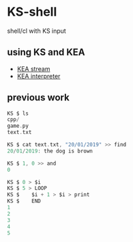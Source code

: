 # KS-shell
shell/cl with KS input

## using KS and KEA

- [KEA stream](https://github.com/KEA-corp/KEA-stream)
- [KEA interpreter](https://github.com/KEA-corp/simple-py)

## previous work
```c
KS $ ls
cpp/
game.py
text.txt

KS $ cat text.txt, "20/01/2019" >> find
20/01/2019: the dog is brown

KS $ 1, 0 >> and
0

KS $ 0 > $i
KS $ 5 > LOOP
KS $    $i + 1 > $i > print
KS $    END
1
2
3
4
5
```